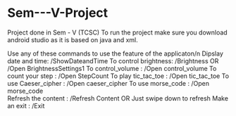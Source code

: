# Sem---V-Project
Project done in Sem - V (TCSC)
To run the project make sure you download android studio as it is based on java and xml.

Use any of these commands to use the feature of the applicaton/n
Dipslay date and time: /ShowDateandTime
To control brightness: /Brightness OR /Open BrightnessSettings1
To control_volume    : /Open control_volume
To count your step   : /Open StepCount
To play tic_tac_toe  : /Open tic_tac_toe 
To use Caeser_cipher : /Open caeser_cipher 
To use morse_code    : /Open morse_code  
Refresh the content  : /Refresh Content OR Just swipe down to refresh
Make an exit         : /Exit
